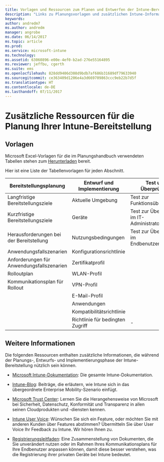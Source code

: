 ```yaml
---
title: Vorlagen und Ressourcen zum Planen und Entwerfen der Intune-Bereitstellung
description: "Links zu Planungsvorlagen und zusätzlichen Intune-Informationen, die während der Planung und Realisierung der Intune-Bereitstellung nützlich sein können."
keywords: 
author: andredm7
ms.author: andredm
manager: angrobe
ms.date: 06/14/2017
ms.topic: article
ms.prod: 
ms.service: microsoft-intune
ms.technology: 
ms.assetid: 63060896-e00e-4ef0-b2ad-276e55164895
ms.reviewer: jeffbu, cgerth
ms.suite: ems
ms.openlocfilehash: 828dd9406d308d9bdb7af686b31689df79633940
ms.sourcegitcommit: ce363409d1206e4a3d669709863ccc9eb22b7d5f
ms.translationtype: HT
ms.contentlocale: de-DE
ms.lasthandoff: 07/11/2017
---
```

# Zusätzliche Ressourcen für die Planung Ihrer Intune-Bereitstellung
<a id="additional-resources-for-planning-your-intune-deployment" class="xliff"></a>

## Vorlagen
<a id="templates" class="xliff"></a>

Microsoft Excel-Vorlagen für die im Planungshandbuch verwendeten Tabellen stehen zum [Herunterladen](https://gallery.technet.microsoft.com/Intune-deployment-planning-fae156c2?redir=0) bereit.

Hier ist eine Liste der Tabellenvorlagen für jeden Abschnitt.

|Bereitstellungsplanung  |Entwurf und Implementierung   |Test und Überprüfung |
|-----|----- |------|
| Langfristige Bereitstellungsziele |Aktuelle Umgebung|Test zur Funktionsüberprüfung|
| Kurzfristige Bereitstellungsziele |Geräte|Test zur Überprüfung im IT-Administratorszenario|
| Herausforderungen bei der Bereitstellung |Nutzungsbedingungen|Test zur Überprüfung im Endbenutzerszenario|
| Anwendungsfallszenarien |Konfigurationsrichtlinie| |
| Anforderungen für Anwendungsfallszenarien |Zertifikatprofil| |
| Rolloutplan |WLAN-Profil| |
| Kommunikationsplan für Rollout|VPN-Profil| |
| |  E-Mail-Profil | |
| | Anwendungen | |
| | Kompatibilitätsrichtlinie | |
| | Richtlinie für bedingten Zugriff|-|


## Weitere Informationen
<a id="further-reading" class="xliff"></a>

Die folgenden Ressourcen enthalten zusätzliche Informationen, die während der Planungs-, Entwurfs- und Implementierungsphase der Intune-Bereitstellung nützlich sein können.

-   [Microsoft Intune-Dokumentation](/intune/): Die gesamte Intune-Dokumentation.

-   [Intune-Blog](https://blogs.technet.microsoft.com/enterprisemobility/): Beiträge, die erläutern, wie Intune sich in das übergeordnete Enterprise Mobility-Szenario einfügt.

-   [Microsoft Trust Center](http://www.microsoft.com/TrustCenter/default.aspx): Lernen Sie die Herangehensweise von Microsoft bei Sicherheit, Datenschutz, Konformität und Transparenz in allen seinen Cloudprodukten und -diensten kennen.

-   [Intune User Voice](http://microsoftintune.uservoice.com/): Wünschen Sie sich ein Feature, oder möchten Sie mit anderen Kunden über Features abstimmen? Übermitteln Sie über User Voice Ihr Feedback zu Intune. Wir hören Ihnen zu.

-   [Registrierungsleitfaden](https://gallery.technet.microsoft.com/Intune-End-User-Enrollment-3a0c9b0c?WT.mc_id=Blog_Intune_General_PCIT): Eine Zusammenstellung von Dokumenten, die Sie unverändert nutzen oder im Rahmen Ihres Kommunikationsplans für Ihre Endbenutzer anpassen können, damit diese besser verstehen, was die Registrierung ihrer privaten Geräte bei Intune bedeutet.
